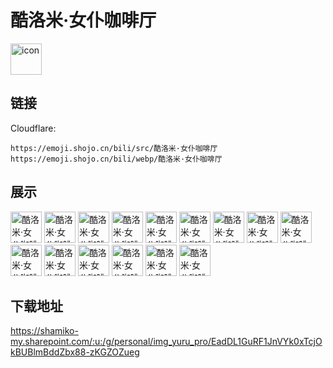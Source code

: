 # 酷洛米·女仆咖啡厅
<img src="https://emoji.shojo.cn/bili/src/酷洛米·女仆咖啡厅/icon.png" width="50" height="50" alt="icon">

## 链接
Cloudflare:
```
https://emoji.shojo.cn/bili/src/酷洛米·女仆咖啡厅
https://emoji.shojo.cn/bili/webp/酷洛米·女仆咖啡厅
```
## 展示
<img src="https://emoji.shojo.cn/bili/src/酷洛米·女仆咖啡厅/酷洛米·女仆咖啡厅-小天使.png" width="50" height="50" alt="酷洛米·女仆咖啡厅-小天使">
<img src="https://emoji.shojo.cn/bili/src/酷洛米·女仆咖啡厅/酷洛米·女仆咖啡厅-小恶魔.png" width="50" height="50" alt="酷洛米·女仆咖啡厅-小恶魔">
<img src="https://emoji.shojo.cn/bili/src/酷洛米·女仆咖啡厅/酷洛米·女仆咖啡厅-偷笑.png" width="50" height="50" alt="酷洛米·女仆咖啡厅-偷笑">
<img src="https://emoji.shojo.cn/bili/src/酷洛米·女仆咖啡厅/酷洛米·女仆咖啡厅-闭嘴.png" width="50" height="50" alt="酷洛米·女仆咖啡厅-闭嘴">
<img src="https://emoji.shojo.cn/bili/src/酷洛米·女仆咖啡厅/酷洛米·女仆咖啡厅-冲呀.png" width="50" height="50" alt="酷洛米·女仆咖啡厅-冲呀">
<img src="https://emoji.shojo.cn/bili/src/酷洛米·女仆咖啡厅/酷洛米·女仆咖啡厅-好吃.png" width="50" height="50" alt="酷洛米·女仆咖啡厅-好吃">
<img src="https://emoji.shojo.cn/bili/src/酷洛米·女仆咖啡厅/酷洛米·女仆咖啡厅-统统清除.png" width="50" height="50" alt="酷洛米·女仆咖啡厅-统统清除">
<img src="https://emoji.shojo.cn/bili/src/酷洛米·女仆咖啡厅/酷洛米·女仆咖啡厅-第一.png" width="50" height="50" alt="酷洛米·女仆咖啡厅-第一">
<img src="https://emoji.shojo.cn/bili/src/酷洛米·女仆咖啡厅/酷洛米·女仆咖啡厅-超爱.png" width="50" height="50" alt="酷洛米·女仆咖啡厅-超爱">
<img src="https://emoji.shojo.cn/bili/src/酷洛米·女仆咖啡厅/酷洛米·女仆咖啡厅-我看看.png" width="50" height="50" alt="酷洛米·女仆咖啡厅-我看看">
<img src="https://emoji.shojo.cn/bili/src/酷洛米·女仆咖啡厅/酷洛米·女仆咖啡厅-吓.png" width="50" height="50" alt="酷洛米·女仆咖啡厅-吓">
<img src="https://emoji.shojo.cn/bili/src/酷洛米·女仆咖啡厅/酷洛米·女仆咖啡厅-略略略.png" width="50" height="50" alt="酷洛米·女仆咖啡厅-略略略">
<img src="https://emoji.shojo.cn/bili/src/酷洛米·女仆咖啡厅/酷洛米·女仆咖啡厅-陶醉.png" width="50" height="50" alt="酷洛米·女仆咖啡厅-陶醉">
<img src="https://emoji.shojo.cn/bili/src/酷洛米·女仆咖啡厅/酷洛米·女仆咖啡厅-来咯.png" width="50" height="50" alt="酷洛米·女仆咖啡厅-来咯">
<img src="https://emoji.shojo.cn/bili/src/酷洛米·女仆咖啡厅/酷洛米·女仆咖啡厅-乖巧.png" width="50" height="50" alt="酷洛米·女仆咖啡厅-乖巧">

## 下载地址

https://shamiko-my.sharepoint.com/:u:/g/personal/img_yuru_pro/EadDL1GuRF1JnVYk0xTcjOkBUBlmBddZbx88-zKGZOZueg